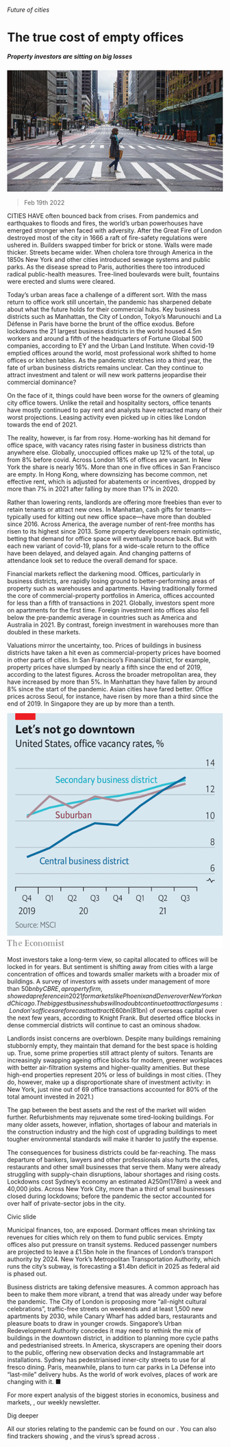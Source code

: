###### Future of cities

# The true cost of empty offices 

##### Property investors are sitting on big losses 

![image](images/20220219_fnp003.jpg) 

> Feb 19th 2022 

CITIES HAVE often bounced back from crises. From pandemics and earthquakes to floods and fires, the world’s urban powerhouses have emerged stronger when faced with adversity. After the Great Fire of London destroyed most of the city in 1666 a raft of fire-safety regulations were ushered in. Builders swapped timber for brick or stone. Walls were made thicker. Streets became wider. When cholera tore through America in the 1850s New York and other cities introduced sewage systems and public parks. As the disease spread to Paris, authorities there too introduced radical public-health measures. Tree-lined boulevards were built, fountains were erected and slums were cleared.

Today’s urban areas face a challenge of a different sort. With the mass return to office work still uncertain, the pandemic has sharpened debate about what the future holds for their commercial hubs. Key business districts such as Manhattan, the City of London, Tokyo’s Marunouchi and La Défense in Paris have borne the brunt of the office exodus. Before lockdowns the 21 largest business districts in the world housed 4.5m workers and around a fifth of the headquarters of Fortune Global 500 companies, according to EY and the Urban Land Institute. When covid-19 emptied offices around the world, most professional work shifted to home offices or kitchen tables. As the pandemic stretches into a third year, the fate of urban business districts remains unclear. Can they continue to attract investment and talent or will new work patterns jeopardise their commercial dominance?


On the face of it, things could have been worse for the owners of gleaming city office towers. Unlike the retail and hospitality sectors, office tenants have mostly continued to pay rent and analysts have retracted many of their worst projections. Leasing activity even picked up in cities like London towards the end of 2021.

The reality, however, is far from rosy. Home-working has hit demand for office space, with vacancy rates rising faster in business districts than anywhere else. Globally, unoccupied offices make up 12% of the total, up from 8% before covid. Across London 18% of offices are vacant. In New York the share is nearly 16%. More than one in five offices in San Francisco are empty. In Hong Kong, where downsizing has become common, net effective rent, which is adjusted for abatements or incentives, dropped by more than 7% in 2021 after falling by more than 17% in 2020.

Rather than lowering rents, landlords are offering more freebies than ever to retain tenants or attract new ones. In Manhattan, cash gifts for tenants—typically used for kitting out new office space—have more than doubled since 2016. Across America, the average number of rent-free months has risen to its highest since 2013. Some property developers remain optimistic, betting that demand for office space will eventually bounce back. But with each new variant of covid-19, plans for a wide-scale return to the office have been delayed, and delayed again. And changing patterns of attendance look set to reduce the overall demand for space.

Financial markets reflect the darkening mood. Offices, particularly in business districts, are rapidly losing ground to better-performing areas of property such as warehouses and apartments. Having traditionally formed the core of commercial-property portfolios in America, offices accounted for less than a fifth of transactions in 2021. Globally, investors spent more on apartments for the first time. Foreign investment into offices also fell below the pre-pandemic average in countries such as America and Australia in 2021. By contrast, foreign investment in warehouses more than doubled in these markets.

Valuations mirror the uncertainty, too. Prices of buildings in business districts have taken a hit even as commercial-property prices have boomed in other parts of cities. In San Francisco’s Financial District, for example, property prices have slumped by nearly a fifth since the end of 2019, according to the latest figures. Across the broader metropolitan area, they have increased by more than 5%. In Manhattan they have fallen by around 8% since the start of the pandemic. Asian cities have fared better. Office prices across Seoul, for instance, have risen by more than a third since the end of 2019. In Singapore they are up by more than a tenth.

![image](images/20220219_fnc302.png) 


Most investors take a long-term view, so capital allocated to offices will be locked in for years. But sentiment is shifting away from cities with a large concentration of offices and towards smaller markets with a broader mix of buildings. A survey of investors with assets under management of more than $50bn by CBRE, a property firm, showed a preference in 2021 for markets like Phoenix and Denver over New York and Chicago. The biggest business hubs will no doubt continue to attract large sums: London’s offices are forecast to attract £60bn ($81bn) of overseas capital over the next few years, according to Knight Frank. But deserted office blocks in dense commercial districts will continue to cast an ominous shadow.

Landlords insist concerns are overblown. Despite many buildings remaining stubbornly empty, they maintain that demand for the best space is holding up. True, some prime properties still attract plenty of suitors. Tenants are increasingly swapping ageing office blocks for modern, greener workplaces with better air-filtration systems and higher-quality amenities. But these high-end properties represent 20% or less of buildings in most cities. (They do, however, make up a disproportionate share of investment activity: in New York, just nine out of 69 office transactions accounted for 80% of the total amount invested in 2021.)

The gap between the best assets and the rest of the market will widen further. Refurbishments may rejuvenate some tired-looking buildings. For many older assets, however, inflation, shortages of labour and materials in the construction industry and the high cost of upgrading buildings to meet tougher environmental standards will make it harder to justify the expense.

The consequences for business districts could be far-reaching. The mass departure of bankers, lawyers and other professionals also hurts the cafes, restaurants and other small businesses that serve them. Many were already struggling with supply-chain disruptions, labour shortages and rising costs. Lockdowns cost Sydney’s economy an estimated A$250m ($178m) a week and 40,000 jobs. Across New York City, more than a third of small businesses closed during lockdowns; before the pandemic the sector accounted for over half of private-sector jobs in the city.

Civic slide

Municipal finances, too, are exposed. Dormant offices mean shrinking tax revenues for cities which rely on them to fund public services. Empty offices also put pressure on transit systems. Reduced passenger numbers are projected to leave a £1.5bn hole in the finances of London’s transport authority by 2024. New York’s Metropolitan Transportation Authority, which runs the city’s subway, is forecasting a $1.4bn deficit in 2025 as federal aid is phased out.

Business districts are taking defensive measures. A common approach has been to make them more vibrant, a trend that was already under way before the pandemic. The City of London is proposing more “all-night cultural celebrations”, traffic-free streets on weekends and at least 1,500 new apartments by 2030, while Canary Wharf has added bars, restaurants and pleasure boats to draw in younger crowds. Singapore’s Urban Redevelopment Authority concedes it may need to rethink the mix of buildings in the downtown district, in addition to planning more cycle paths and pedestrianised streets. In America, skyscrapers are opening their doors to the public, offering new observation decks and Instagrammable art installations. Sydney has pedestrianised inner-city streets to use for al fresco dining. Paris, meanwhile, plans to turn car parks in La Défense into “last-mile” delivery hubs. As the world of work evolves, places of work are changing with it. ■

For more expert analysis of the biggest stories in economics, business and markets, , our weekly newsletter.

Dig deeper

All our stories relating to the pandemic can be found on our . You can also find trackers showing ,  and the virus’s spread across .

